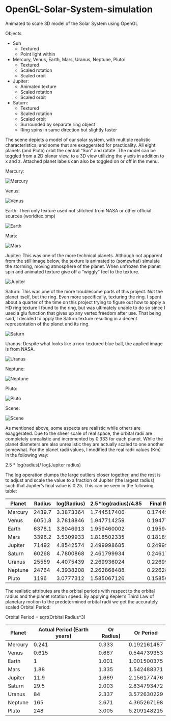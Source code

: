 # OpenGL-Solar-System-simulation
Animated to scale 3D model of the Solar System using OpenGL


Objects
* Sun
	* Textured
	* Point light within
* Mercury, Venus, Earth, Mars, Uranus, Neptune, Pluto:
	* Textured
	* Scaled rotation
	* Scaled orbit
* Jupiter:
	* Animated texture
	* Scaled rotation
	* Scaled orbit
* Saturn:
	* Textured
	* Scaled rotation
	* Scaled orbit
	* Surrounded by separate ring object
	* Ring spins in same direction but slightly faster

The scene depicts a model of our solar system, with multiple realistic characteristics, and some that are exaggerated for practicality. All 
eight planets (and Pluto) orbit the central “Sun” and rotate. The model can be toggled from a 2D planar 
view, to a 3D view utilizing the y axis in addition to x and z. Attached planet labels can also be toggled on 
or off in the menu.

<p>
Mercury:
</p>

![Mercury](https://github.com/Grunerh88/OpenGL-Solar-System-simulation/blob/main/Images/mercury.JPG)

<p>
Venus:
</p>

![Venus](https://github.com/Grunerh88/OpenGL-Solar-System-simulation/blob/main/Images/venus.JPG)

<p>
Earth: Then only texture used not stitched from NASA or other official sources (worldtex.bmp)
</p>

![Earth](https://github.com/Grunerh88/OpenGL-Solar-System-simulation/blob/main/Images/earth.JPG)

<p>
Mars:
</p>

![Mars](https://github.com/Grunerh88/OpenGL-Solar-System-simulation/blob/main/Images/mars.JPG)


<p>
Jupiter: This was one of the more technical planets. Although not apparent from the still image below, 
the texture is animated to (somewhat) simulate the storming, moving atmosphere of the planet. When 
unfrozen the planet spin and animated texture give off a “wiggly” feel to the texture.
</p>

![Jupiter](https://github.com/Grunerh88/OpenGL-Solar-System-simulation/blob/main/Images/jupiter.JPG)



<p>
Saturn: This was one of the more troublesome parts of this project. Not the planet itself, but the ring. 
Even more specifically, texturing the ring. I spent about a quarter of the time on this project trying to 
figure out how to apply a HD ring texture I found to the ring, but was ultimately unable to do so since I 
used a glu function that gives up any vertex freedom after use. That being said, I decided to apply the 
Saturn texture resulting in a decent representation of the planet and its ring.
</p>

![Saturn](https://github.com/Grunerh88/OpenGL-Solar-System-simulation/blob/main/Images/saturn.JPG)


<p>
Uranus: Despite what looks like a non-textured blue ball, the applied image is from NASA.
</p>

![Uranus](https://github.com/Grunerh88/OpenGL-Solar-System-simulation/blob/main/Images/uranus.JPG)


<p>
Neptune:
</p>

![Neptune](https://github.com/Grunerh88/OpenGL-Solar-System-simulation/blob/main/Images/neptune.JPG)


<p>
Pluto:
</p>

![Pluto](https://github.com/Grunerh88/OpenGL-Solar-System-simulation/blob/main/Images/pluto.JPG)



<p>
Scene:
</p>

![Scene](https://github.com/Grunerh88/OpenGL-Solar-System-simulation/blob/main/Images/overall.JPG)


As mentioned above, some aspects are realistic while others are exaggerated. Due to the sheer scale of 
real space, the orbital radii are completely unrealistic and incremented by 0.333 for each planet. While 
the planet diameters are also unrealistic they are actually scaled to one another somewhat. For the 
planet radii values, I modified the real radii values (Km) in the following way: 

2.5 * log(radius)/ log(Jupiter radius)

The log operation clumps the large outliers closer together, and the rest is to adjust and scale the value 
to a fraction of Jupiter (the largest radius) such that Jupiter’s final value is 0.25. This can be seen in the 
following table: 

Planet | Radius | log(Radius) | 2.5*log(radius)/4.85 | Final Radii
------------ | ------------- | ------------ | ------------- | ------------
Mercury | 2439.7 | 3.3873364 | 1.744517406 | 0.17445174
Venus | 6051.8 | 3.7818846 | 1.947714259 | 0.19477143
Earth | 6378.1 | 3.8046913 | 1.959460002 | 0.195946
Mars | 3396.2 | 3.5309933 | 1.818502335 | 0.18185023
Jupiter | 71492 | 4.8542574 | 2.499998685 | 0.24999987
Saturn | 60268 | 4.7800868 | 2.461799934 | 0.24617999
Uranus | 25559 | 4.4075439 | 2.269936024 | 0.2269936
Neptune | 24764 | 4.3938208 | 2.262868488 | 0.22628685
Pluto | 1196 | 3.0777312 | 1.585067126 | 0.15850671



The realistic attributes are the orbital periods with respect to the orbital radius and the planet rotation 
speed. By applying Kepler’s Third Law of planetary motion to the predetermined orbital radii we get the 
accurately scaled Orbital Period:

Orbital Period = sqrt(Orbital Radius^3)

Planet | Actual Period (Earth years) | Or Radius) | Or Period 
------------ | ------------- | ------------ | ------------- 
Mercury | 0.241 | 0.333 | 0.192161487
Venus | 0.615 | 0.667 | 0.544739353
Earth | 1 | 1.001 | 1.001500375
Mars | 1.88 | 1.335 | 1.542488371
Jupiter | 11.9 | 1.669 | 2.156177476
Saturn | 29.5 | 2.003 | 2.834793472
Uranus | 84 | 2.337 | 3.572630229
Neptune | 165 | 2.671 | 4.365267198
Pluto | 248 | 3.005 | 5.209148215
